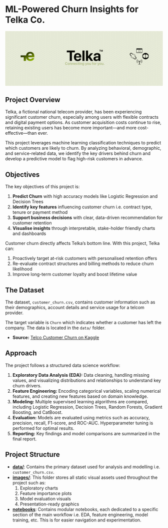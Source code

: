 # ML-Powered Churn Insights for Telka Co.
![Telka Welcome](images/telka_welcome.png)
## Project Overview
Telka, a fictional national telecom provider, has been experiencing significant customer churn, especially among users with flexible contracts and digital payment options. As customer acquisition costs continue to rise, retaining existing users has become more important—and more cost-effective—than ever.

This project leverages machine learning classification techniques to predict which customers are likely to churn. By analyzing behavioral, demographic, and service-related data, we identify the key drivers behind churn and develop a predictive model to flag high-risk customers in advance.

## Objectives
The key objectives of this project is:
1. **Predict Churn** with high accuracy models like Logistic Regression and Decision Trees
2. **Identify key features** influencing customer churn i.e. contract type, tenure or payment method
3. **Support business decisions** with clear, data-driven recommendation for customer retention
4. **Visualise insights** through interpretable, stake-holder friendly charts and dashboards

Customer churn directly affects Telka’s bottom line. With this project, Telka can:
1. Proactively target at-risk customers with personalised retention offers
2. Re-evaluate contract structures and billing methods to reduce churn likelihood
3. Improve long-term customer loyalty and boost lifetime value

## The Dataset
The dataset, `customer_churn.csv`, contains customer information such as their demographics, account details and service usage for a telcom provider. 

The target variable is `Churn` which indicates whether a customer has left the company. The data is located in the `data/` folder.

- **Source:** [Telco Customer Churn on Kaggle](https://www.kaggle.com/datasets/blastchar/telco-customer-churn/data)


## Approach

The project follows a structured data science workflow:

1. **Exploratory Data Analysis (EDA):** Data cleaning, handling missing values, and visualizing distributions and relationships to understand key churn drivers.
2. **Feature Engineering:** Encoding categorical variables, scaling numerical features, and creating new features based on domain knowledge.
3. **Modeling:** Multiple supervised learning algorithms are compared, including Logistic Regression, Decision Trees, Random Forests, Gradient Boosting, and CatBoost.
4. **Evaluation:** Models are evaluated using metrics such as accuracy, precision, recall, F1-score, and ROC-AUC. Hyperparameter tuning is performed for optimal results.
5. **Reporting:** Key findings and model comparisons are summarized in the final report.

## Project Structure
- [**data/**](data/): Contains the primary dataset used for analysis and modelling i.e. `customer_churn.csv`.
- [**images/**](images/): This folder stores all static visual assets used throughout the project such as:
    1. Exploratory charts
    2. Feature importance plots
    3. Model evaluation visuals
    4. Presentation-ready graphics
- [**notebooks**](notebooks/): Contains modular notebooks, each dedicated to a specific section of the main workflow i.e. EDA, feature engineering, model training, etc. This is for easier navigation and experimentation.